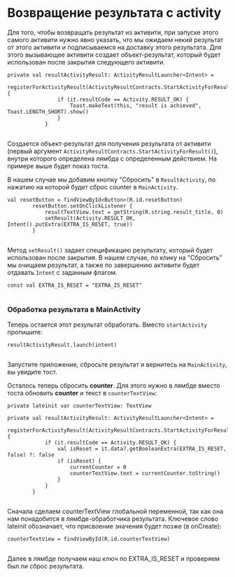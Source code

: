 # Возвращение результата с activity

Для того, чтобы возвращать результат из активити, при запуске этого самого активити нужно явно указать, что мы ожидаем некий результат от этого активити и подписываемся на доставку этого результата. Для этого вызывающее активити создает объект-результат, который будет использован после закрытия следующего активити.

```
private val resultActivityResult: ActivityResultLauncher<Intent> =
            registerForActivityResult(ActivityResultContracts.StartActivityForResult()) {
                if (it.resultCode == Activity.RESULT_OK) {
                    Toast.makeText(this, "result is achieved", Toast.LENGTH_SHORT).show()
                }
            }
```

![](data:image/gif;base64,R0lGODlhAQABAPABAP///wAAACH5BAEKAAAALAAAAAABAAEAAAICRAEAOw==)![](data:image/gif;base64,R0lGODlhAQABAPABAP///wAAACH5BAEKAAAALAAAAAABAAEAAAICRAEAOw== "Click and drag to move")

Создается  объект-результат для получения результата от активити (первый аргумент `ActivityResultContracts.StartActivityForResult()`), внутри которого определена лямбда с определенным действием. На примере выше будет показ тоста.

В нашем случае мы добавим кнопку "Cбросить" в `ResultActivity`, по нажатию на которой будет сброс counter в `MainActivity`.

```
val resetButton = findViewById<Button>(R.id.resetButton)
        resetButton.setOnClickListener {
            resultTextView.text = getString(R.string.result_title, 0)
            setResult(Activity.RESULT_OK, Intent().putExtra(EXTRA_IS_RESET, true))
        }
```

![](data:image/gif;base64,R0lGODlhAQABAPABAP///wAAACH5BAEKAAAALAAAAAABAAEAAAICRAEAOw==)![](data:image/gif;base64,R0lGODlhAQABAPABAP///wAAACH5BAEKAAAALAAAAAABAAEAAAICRAEAOw== "Click and drag to move")

Метод `setResult()` задает спецификацию результату, который будет использован после закрытия. В нашем случае, по клику на "Cбросить" мы очищаем результат, а также по завершению активити будет отдавать `Intent` с заданным флагом.

```
const val EXTRA_IS_RESET = "EXTRA_IS_RESET"
```

![](data:image/gif;base64,R0lGODlhAQABAPABAP///wAAACH5BAEKAAAALAAAAAABAAEAAAICRAEAOw==)![](data:image/gif;base64,R0lGODlhAQABAPABAP///wAAACH5BAEKAAAALAAAAAABAAEAAAICRAEAOw== "Click and drag to move")

### 

### Обработка результата в MainActivity

Теперь остается этот результат обработать. Вместо `startActivity` пропишите:

```
resultActivityResult.launch(intent)
```

![](data:image/gif;base64,R0lGODlhAQABAPABAP///wAAACH5BAEKAAAALAAAAAABAAEAAAICRAEAOw==)![](data:image/gif;base64,R0lGODlhAQABAPABAP///wAAACH5BAEKAAAALAAAAAABAAEAAAICRAEAOw== "Click and drag to move")

Запустите приложение, сбросьте результат и вернитесь на `MainActivity`, вы увидите тост.

Осталось теперь сбросить **counter**. Для этого нужно в лямбде вместо тоста обновить **counter** и текст в `counterTextView`:

```
private lateinit var counterTextView: TextView

private val resultActivityResult: ActivityResultLauncher<Intent> =
        registerForActivityResult(ActivityResultContracts.StartActivityForResult()) {
            if (it.resultCode == Activity.RESULT_OK) {
                val isReset = it.data?.getBooleanExtra(EXTRA_IS_RESET, false) ?: false
                if (isReset) {
                    currentCounter = 0
                    counterTextView.text = currentCounter.toString()
                }
            }
        }
```

![](data:image/gif;base64,R0lGODlhAQABAPABAP///wAAACH5BAEKAAAALAAAAAABAAEAAAICRAEAOw==)![](data:image/gif;base64,R0lGODlhAQABAPABAP///wAAACH5BAEKAAAALAAAAAABAAEAAAICRAEAOw== "Click and drag to move")

Сначала сделаем counterTextView глобальной переменной, так как она нам понадобится в лямбде-обработчика результата. Ключевое слово lateinit обозначает, что присвоение значения будет позже (в onCreate):

```
counterTextView = findViewById(R.id.counterTextView)
```

![](data:image/gif;base64,R0lGODlhAQABAPABAP///wAAACH5BAEKAAAALAAAAAABAAEAAAICRAEAOw==)![](data:image/gif;base64,R0lGODlhAQABAPABAP///wAAACH5BAEKAAAALAAAAAABAAEAAAICRAEAOw== "Click and drag to move")

Далее в лямбде получаем наш ключ по EXTRA\_IS\_RESET и проверяем был ли сброс результата.
